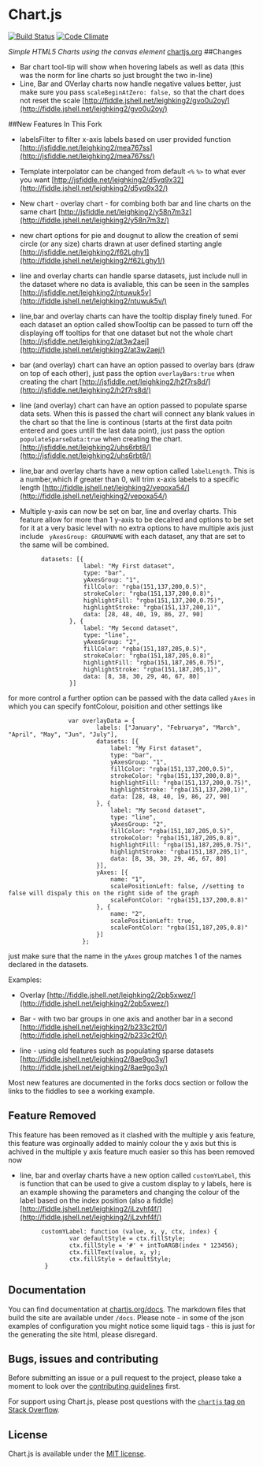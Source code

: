 # Chart.js 

[![Build Status](https://travis-ci.org/nnnick/Chart.js.svg?branch=master)](https://travis-ci.org/nnnick/Chart.js) [![Code Climate](https://codeclimate.com/github/leighquince/Chart.js/badges/gpa.svg)](https://codeclimate.com/github/leighquince/Chart.js)


*Simple HTML5 Charts using the canvas element* [chartjs.org](http://www.chartjs.org)
##Changes
 - Bar chart tool-tip will show when hovering labels as well as data (this was the norm for line charts so just brought the two in-line)
 - Line, Bar and OVerlay charts now handle negative values better, just make sure you pass `scaleBeginAtZero: false,` so that the chart does not reset the scale [http://fiddle.jshell.net/leighking2/gvo0u2oy/](http://fiddle.jshell.net/leighking2/gvo0u2oy/)

##New Features In This Fork
 - labelsFilter to filter x-axis labels based on user provided function [http://jsfiddle.net/leighking2/mea767ss](http://jsfiddle.net/leighking2/mea767ss/)
 - Template interpolator can be changed from default `<%` `%>` to what ever you want [http://jsfiddle.net/leighking2/d5yq9x32](http://fiddle.jshell.net/leighking2/d5yq9x32/)
 - New chart - overlay chart - for combing both bar and line charts on the same chart [http://jsfiddle.net/leighking2/y58n7m3z](http://fiddle.jshell.net/leighking2/y58n7m3z/)
 - new chart options for pie and dougnut to allow the creation of semi circle (or any size) charts drawn at user defined starting angle [http://jsfiddle.net/leighking2/f62Lghy1](http://fiddle.jshell.net/leighking2/f62Lghy1/)
 - line and overlay charts can handle sparse datasets, just include null in the dataset where no data is avaliable, this can be seen in the samples [http://jsfiddle.net/leighking2/ntuwuk5v](http://fiddle.jshell.net/leighking2/ntuwuk5v/)
 - line,bar and overlay charts can have the tooltip display finely tuned. For each dataset an option called showTooltip can be passed to turn off the displaying off tooltips for that one dataset but not the whole chart [http://jsfiddle.net/leighking2/at3w2aej](http://fiddle.jshell.net/leighking2/at3w2aej/)
 - bar (and overlay) chart can have an option passed to overlay bars (draw on top of each other), just pass the option `overlayBars:true` when creating the chart [http://jsfiddle.net/leighking2/h2f7rs8d/](http://jsfiddle.net/leighking2/h2f7rs8d/)
 - line (and overlay) chart can have an option passed to populate sparse data sets. When this is passed the chart will connect any blank values in the chart so that the line is continous (starts at the first data poitn entered and goes untill the last data point), just pass the option `populateSparseData:true` when creating the chart. [http://jsfiddle.net/leighking2/uhs6rbt8/](http://jsfiddle.net/leighking2/uhs6rbt8/)
 - line,bar and overlay charts have a new option called `labelLength`. This is a number,which if greater than 0, will trim x-axis labels to a specific length [http://fiddle.jshell.net/leighking2/vepoxa54/](http://fiddle.jshell.net/leighking2/vepoxa54/)
 - Multiple y-axis can now be set on bar, line and overlay charts. This feature allow for more than 1 y-axis to be decalred and options to be set for it at a very basic level with no extra options to have multiple axis just include ` yAxesGroup: GROUPNAME` with each dataset, any that are set to the same will be combined.
 
             datasets: [{
                         label: "My First dataset",
                         type: "bar",
                         yAxesGroup: "1",
                         fillColor: "rgba(151,137,200,0.5)",
                         strokeColor: "rgba(151,137,200,0.8)",
                         highlightFill: "rgba(151,137,200,0.75)",
                         highlightStroke: "rgba(151,137,200,1)",
                         data: [28, 48, 40, 19, 86, 27, 90]
                     }, {
                         label: "My Second dataset",
                         type: "line",
                         yAxesGroup: "2",
                         fillColor: "rgba(151,187,205,0.5)",
                         strokeColor: "rgba(151,187,205,0.8)",
                         highlightFill: "rgba(151,187,205,0.75)",
                         highlightStroke: "rgba(151,187,205,1)",
                         data: [8, 38, 30, 29, 46, 67, 80]
                     }]

for more control a further option can be passed with the data called `yAxes` in which you can specify fontColour, poisition and other settings like

                     var overlayData = {
                             labels: ["January", "Februarya", "March", "April", "May", "Jun", "July"],
                             datasets: [{
                                 label: "My First dataset",
                                 type: "bar",
                                 yAxesGroup: "1",
                                 fillColor: "rgba(151,137,200,0.5)",
                                 strokeColor: "rgba(151,137,200,0.8)",
                                 highlightFill: "rgba(151,137,200,0.75)",
                                 highlightStroke: "rgba(151,137,200,1)",
                                 data: [28, 48, 40, 19, 86, 27, 90]
                             }, {
                                 label: "My Second dataset",
                                 type: "line",
                                 yAxesGroup: "2",
                                 fillColor: "rgba(151,187,205,0.5)",
                                 strokeColor: "rgba(151,187,205,0.8)",
                                 highlightFill: "rgba(151,187,205,0.75)",
                                 highlightStroke: "rgba(151,187,205,1)",
                                 data: [8, 38, 30, 29, 46, 67, 80]
                             }],
                             yAxes: [{
                                 name: "1",
                                 scalePositionLeft: false, //setting to false will dispaly this on the right side of the graph
                                 scaleFontColor: "rgba(151,137,200,0.8)"
                             }, {
                                 name: "2",
                                 scalePositionLeft: true,
                                 scaleFontColor: "rgba(151,187,205,0.8)"
                             }]
                         };
                         
 just make sure that the name in the `yAxes` group matches 1 of the names declared in the datasets.
 
 Examples:
 
 - Overlay
 [http://fiddle.jshell.net/leighking2/2pb5xwez/](http://fiddle.jshell.net/leighking2/2pb5xwez/)

 - Bar - with two bar groups in one axis and another bar in a second
 [http://fiddle.jshell.net/leighking2/b233c2f0/](http://fiddle.jshell.net/leighking2/b233c2f0/)

 - line - using old features such as populating sparse datasets
 [http://fiddle.jshell.net/leighking2/8ae9go3y/](http://fiddle.jshell.net/leighking2/8ae9go3y/)
 
Most new features are documented in the forks docs section or follow the links to the fiddles to see a working example.           
## Feature Removed
This feature has been removed as it clashed with the multiple y axis feature, this feature was orginoally added to mainly colour the y axis but this is achived in the multiple y axis feature much easier so this has been removed now
 - line, bar and overlay charts have a new option called `customYLabel`, this is function that can be used to give a custom display to y labels, here is an example showing the parameters and changing the colour of the label based on the index position (also a fiddle) [http://fiddle.jshell.net/leighking2/jLzvhf4f/](http://fiddle.jshell.net/leighking2/jLzvhf4f/)
 
             customYLabel: function (value, x, y, ctx, index) {
                     var defaultStyle = ctx.fillStyle;
                     ctx.fillStyle = '#' + intToARGB(index * 123456);
                     ctx.fillText(value, x, y);
                     ctx.fillStyle = defaultStyle;
              }


## Documentation

You can find documentation at [chartjs.org/docs](http://www.chartjs.org/docs/). The markdown files that build the site are available under `/docs`. Please note - in some of the json examples of configuration you might notice some liquid tags - this is just for the generating the site html, please disregard.

## Bugs, issues and contributing

Before submitting an issue or a pull request to the project, please take a moment to look over the [contributing guidelines](https://github.com/nnnick/Chart.js/blob/master/CONTRIBUTING.md) first.

For support using Chart.js, please post questions with the [`chartjs` tag on Stack Overflow](http://stackoverflow.com/questions/tagged/chartjs).

## License


Chart.js is available under the [MIT license](http://opensource.org/licenses/MIT).

